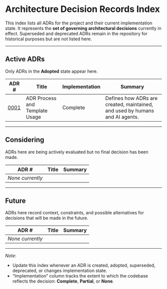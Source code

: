# Architecture Decision Records Index

This index lists all ADRs for the project and their current implementation state.
It represents the **set of governing architectural decisions** currently in effect.
Superseded and deprecated ADRs remain in the repository for historical purposes but are not listed here.

---

## Active ADRs

Only ADRs in the **Adopted** state appear here.

| ADR # | Title | Implementation | Summary |
|-------|-------|----------------|---------|
| [0001](0001-adr-process-and-template-usage.md) | ADR Process and Template Usage | Complete | Defines how ADRs are created, maintained, and used by humans and AI agents. |

---

## Considering

ADRs here are being actively evaluated but no final decision has been made.

| ADR # | Title | Summary |
|-------|-------|---------|
| *None currently* | | |

---

## Future

ADRs here record context, constraints, and possible alternatives for decisions that will be made in the future.

| ADR # | Title | Summary |
|-------|-------|---------|
| *None currently* | | |

---

*Note*:
- Update this index whenever an ADR is created, adopted, superseded, deprecated, or changes implementation state.
- “Implementation” column tracks the extent to which the codebase reflects the decision: **Complete**, **Partial**, or **None**.
